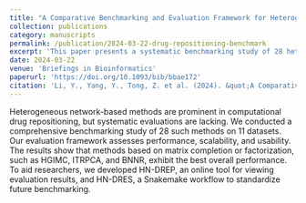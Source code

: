 ```yaml
---
title: "A Comparative Benchmarking and Evaluation Framework for Heterogeneous Network-Based Drug Repositioning Methods"
collection: publications
category: manuscripts
permalink: /publication/2024-03-22-drug-repositioning-benchmark
excerpt: 'This paper presents a systematic benchmarking study of 28 heterogeneous network-based drug repositioning methods, providing a comprehensive framework to evaluate their performance, scalability, and usability.'
date: 2024-03-22
venue: 'Briefings in Bioinformatics'
paperurl: 'https://doi.org/10.1093/bib/bbae172'
citation: 'Li, Y., Yang, Y., Tong, Z. et al. (2024). &quot;A Comparative Benchmarking and Evaluation Framework for Heterogeneous Network-Based Drug Repositioning Methods.&quot; <i>Briefings in Bioinformatics</i>. 25(3):bbae172.'
---
```

Heterogeneous network-based methods are prominent in computational drug repositioning, but systematic evaluations are lacking. We conducted a comprehensive benchmarking study of 28 such methods on 11 datasets. Our evaluation framework assesses performance, scalability, and usability. The results show that methods based on matrix completion or factorization, such as HGIMC, ITRPCA, and BNNR, exhibit the best overall performance. To aid researchers, we developed HN-DREP, an online tool for viewing evaluation results, and HN-DRES, a Snakemake workflow to standardize future benchmarking.